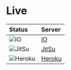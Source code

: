 Live
====
|Status                     |Server             
|:--------------------------|:---------
|![IO][IO_LIVE_IMG]         |[IO][IOURL]
|![JitSu][JitSu_LIVE_IMG]   |[JitSu][JitSuURL]
|![Heroku][HEROKU_LIVE_IMG] |[Heroku][HerokuURL]

[IOURL]:                    http://io.cloudcmd.io "IO"
[JitSuURL]:                 http://cloudcmd.jit.su "JitSu"
[HerokuURL]:                http://cloudcmd.herokuapp.com/ "Heroku"
[IO_LIVE_IMG]:              http://status-io.cloudcmd.io/host/io.cloudcmd.io/fs?json "IO"
[JitSu_LIVE_IMG]:           http://status-io.cloudcmd.io/host/cloudcmd.jit.su/fs?json "JitSu"
[HEROKU_LIVE_IMG]:          http://status-io.cloudcmd.io/host/cloudcmd.herokuapp.com/fs?json "Heroku"
